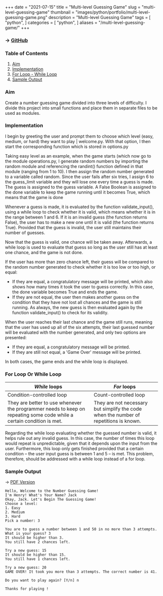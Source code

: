 +++
date = "2021-07-15"
title = "Multi-level Guessing Game"
slug = "multi-level-guessing-game"
thumbnail = "images/python/portfolio/multi-level-guessing-game.png"
description = "Multi-level Guessing Game"
tags = [
    "python",
]
categories = [
    "python",
]
aliases = "/multi-level-guessing-game/"
+++

### → [GitHub](https://github.com/tanducmai/multi-level-guessing-game)

### Table of Contents

1. [Aim](#aim)
1. [Implementation](#implementation)
1. [For Loop - While Loop](#for-loop-or-while-loop)
1. [Sample Output](#sample-output)

### Aim

Create a number guessing game divided into three levels of difficulty.
I divide this project into small functions and place them in separate files to
be used as modules.

### Implementation

I begin by greeting the user and prompt them to choose which level (easy,
medium, or hard) they want to play | welcome.py. With that option, I then start
the corresponding function which is stored in options.py

Taking easy level as an example, when the game starts (which now go to the
module operations.py, I generate random numbers by importing the random module
and referencing the randint() function defined in that module (ranging from 1 to
10). I then assign the random number generated to a variable called random.
Since the user fails after six tries, I assign 6 to the guess_limit variable and
they will lose one every time a guess is made. The guess is assigned to the
guess variable. A False Boolean is assigned to the done variable to keep the
game running until it becomes True, which means that the game is done

Whenever a guess is made, it is evaluated by the function validate_input(),
using a while loop to check whether it is valid, which means whether it is in
the range between 1 and 6. If it is an invalid guess (the function returns
False), the user has to make a new one until it is valid (the function returns
True).  Provided that the guess is invalid, the user still maintains their
number of guesses.

Now that the guess is valid, one chance will be taken away. Afterwards, a while
loop is used to evaluate that guess so long as the user still has at least one
chance, and the game is not done.

If the user has more than zero chance left, their guess will be compared to the
random number generated to check whether it is too low or too high, or equal:

- If they are equal, a congratulatory message will be printed, which also shows
  how many times it took the user to guess correctly. In this case, the done
  variable becomes True and ends the game.
- If they are not equal, the user then makes another guess on the condition that
  they have not lost all chances and the game is still running. As always, the
  new guess is then evaluated again by the function validate_input() to check
  for its validity.

When the user reaches their last chance and the game still runs, meaning that
the user has used up all of the six attempts, their last guessed number will be
evaluated with the number generated, and only two options are presented:

- If they are equal, a congratulatory message will be printed.
- If they are still not equal, a 'Game Over' message will be printed.

In both cases, the game ends and the while loop is displayed.

### For Loop Or While Loop

_While_ loops | _For_ loops |
------------ | ------------- |
Condition-controlled loop  | Count-controlled loop |
They are better to use whenever the programmer needs to keep on repeating some code while a certain condition is met. | They are not necessary but simplify the code when the number of repetitions is known. |

Regarding the while loop evaluating whether the guessed number is valid, it
helps rule out any invalid guess. In this case, the number of times this loop
would repeat is unpredictable, given that it depends upon the input from the
user. Furthermore, this loop only gets finished provided that a certain
condition – the user input guess is between 1 and 5 – is met. This problem,
therefore, should be addressed with a while loop instead of a for loop.

### Sample Output

-> [PDF
Version](https://raw.githubusercontent.com/tanducmai/multi-level-guessing-game/main/sample_output.pdf)

```text
Hello, Welcome to the Number Guessing Game!
I'm Henry! What's Your Name? Jack
Okay, Jack. Let's Begin The Guessing Game!
Choose a level:
1. Easy
2. Medium
3. Hard
Pick a number: 3

You are to guess a number between 1 and 50 in no more than 3 attempts.
What is your guess? 3
It should be higher than 3.
You still have 2 chances left.

Try a new guess: 15
It should be higher than 15.
You still have 1 chances left.

Try a new guess: 20
GAME OVER! It took you more than 3 attempts. The correct number is 41.

Do you want to play again? [Y/n] n

Thanks for playing !
```
